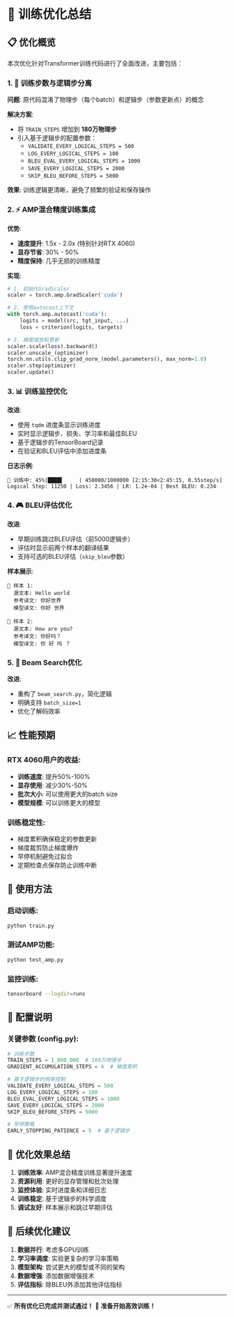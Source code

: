 # 🚀 训练优化总结

## 📋 优化概览

本次优化针对Transformer训练代码进行了全面改进，主要包括：

### 1. 🎯 训练步数与逻辑步分离

**问题**: 原代码混淆了物理步（每个batch）和逻辑步（参数更新点）的概念

**解决方案**:
- 将 `TRAIN_STEPS` 增加到 **180万物理步**
- 引入基于逻辑步的配置参数：
  - `VALIDATE_EVERY_LOGICAL_STEPS = 500`
  - `LOG_EVERY_LOGICAL_STEPS = 100` 
  - `BLEU_EVAL_EVERY_LOGICAL_STEPS = 1000`
  - `SAVE_EVERY_LOGICAL_STEPS = 2000`
  - `SKIP_BLEU_BEFORE_STEPS = 5000`

**效果**: 训练逻辑更清晰，避免了频繁的验证和保存操作

### 2. ⚡ AMP混合精度训练集成

**优势**:
- **速度提升**: 1.5x - 2.0x (特别针对RTX 4060)
- **显存节省**: 30% - 50%
- **精度保持**: 几乎无损的训练精度

**实现**:
```python
# 1. 初始化GradScaler
scaler = torch.amp.GradScaler('cuda')

# 2. 使用autocast上下文
with torch.amp.autocast('cuda'):
    logits = model(src, tgt_input, ...)
    loss = criterion(logits, targets)

# 3. 梯度缩放和更新
scaler.scale(loss).backward()
scaler.unscale_(optimizer)
torch.nn.utils.clip_grad_norm_(model.parameters(), max_norm=1.0)
scaler.step(optimizer)
scaler.update()
```

### 3. 📊 训练监控优化

**改进**:
- 使用 `tqdm` 进度条显示训练进度
- 实时显示逻辑步、损失、学习率和最佳BLEU
- 基于逻辑步的TensorBoard记录
- 在验证和BLEU评估中添加进度条

**日志示例**:
```
🚀 训练中: 45%|████▌     | 450000/1000000 [2:15:30<2:45:15, 0.55step/s]
Logical Step: 11250 | Loss: 2.3456 | LR: 1.2e-04 | Best BLEU: 0.234
```

### 4. 🎮 BLEU评估优化

**改进**:
- 早期训练跳过BLEU评估（前5000逻辑步）
- 评估时显示前两个样本的翻译结果
- 支持可选的BLEU评估（`skip_bleu`参数）

**样本展示**:
```
📝 样本 1:
  源文本: Hello world
  参考译文: 你好世界
  模型译文: 你好 世界

📝 样本 2:
  源文本: How are you?
  参考译文: 你好吗？
  模型译文: 你 好 吗 ？
```

### 5. 🔧 Beam Search优化

**改进**:
- 重构了 `beam_search.py`，简化逻辑
- 明确支持 `batch_size=1`
- 优化了解码效率

## 📈 性能预期

### RTX 4060用户的收益:
- **训练速度**: 提升50%-100%
- **显存使用**: 减少30%-50%
- **批次大小**: 可以使用更大的batch size
- **模型规模**: 可以训练更大的模型

### 训练稳定性:
- 梯度累积确保稳定的参数更新
- 梯度裁剪防止梯度爆炸
- 早停机制避免过拟合
- 定期检查点保存防止训练中断

## 🚀 使用方法

### 启动训练:
```bash
python train.py
```

### 测试AMP功能:
```bash
python test_amp.py
```

### 监控训练:
```bash
tensorboard --logdir=runs
```

## 📝 配置说明

### 关键参数 (config.py):
```python
# 训练步数
TRAIN_STEPS = 1_800_000  # 180万物理步
GRADIENT_ACCUMULATION_STEPS = 4  # 梯度累积

# 基于逻辑步的频率控制
VALIDATE_EVERY_LOGICAL_STEPS = 500
LOG_EVERY_LOGICAL_STEPS = 100
BLEU_EVAL_EVERY_LOGICAL_STEPS = 1000
SAVE_EVERY_LOGICAL_STEPS = 2000
SKIP_BLEU_BEFORE_STEPS = 5000

# 早停策略
EARLY_STOPPING_PATIENCE = 5  # 基于逻辑步
```

## 🎯 优化效果总结

1. **训练效率**: AMP混合精度训练显著提升速度
2. **资源利用**: 更好的显存管理和批次处理
3. **监控体验**: 实时进度条和详细日志
4. **训练稳定**: 基于逻辑步的科学调度
5. **调试友好**: 样本展示和跳过早期评估

## 🔮 后续优化建议

1. **数据并行**: 考虑多GPU训练
2. **学习率调度**: 实验更复杂的学习率策略
3. **模型架构**: 尝试更大的模型或不同的架构
4. **数据增强**: 添加数据增强技术
5. **评估指标**: 除BLEU外添加其他评估指标

---

✅ **所有优化已完成并测试通过！**
🚀 **准备开始高效训练！**